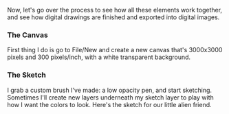 Now, let's go over the process to see how all these elements work together, and see how digital drawings are finished and exported into digital images.  
### The Canvas
First thing I do is go to File/New and create a new canvas that's 3000x3000 pixels and 300 pixels/inch, with a white transparent background.

### The Sketch
I grab a custom brush I've made: a low opacity pen, and start sketching. Sometimes I'll create new layers underneath my sketch layer to play with how I want the colors to look. Here's the sketch for our little alien friend.
